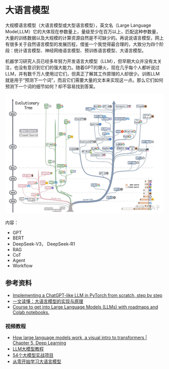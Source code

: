 # 大语言模型

大规模语言模型（大语言模型或大型语言模型），英文名（Large Language Model,LLM）它的大体现在参数量上，量级至少在百万以上，匹配这种参数量，大量的训练数据以及大规模的计算资源自然是不可缺少的。再说说语言模型，网上有很多关于自然语言模型的发展历程，借鉴一个我觉得最合理的，大致分为四个阶段：统计语言模型、神经网络语言模型、预训练语言模型、大语言模型。

机器学习研究人员已经多年努力开发语言大模型（LLM），但早期大众并没有太关注，也没有意识到它们的强大能力。随着GPT的爆火，现在几乎每个人都听说过LLM，并有数千万人使用过它们，但真正了解其工作原理的人却很少。训练LLM就是用于“预测下一个词”，而且它们需要大量的文本来实现这一点。那么它们如何预测下一个词的细节如何？却不容易找到答案。

![llm history](images/LLM_history.jpg)


内容：
* GPT
* BERT
* DeepSeek-V3， DeepSeek-R1
* RAG
* CoT
* Agent
* Workflow


## 参考资料

* [Implementing a ChatGPT-like LLM in PyTorch from scratch, step by step](https://github.com/rasbt/LLMs-from-scratch)
* [一文读懂：大语言模型的实现与原理](https://zhuanlan.zhihu.com/p/669245797)
* [Course to get into Large Language Models (LLMs) with roadmaps and Colab notebooks.](https://github.com/mlabonne/llm-course)


### 视频教程
* [How large language models work, a visual intro to transformers | Chapter 5, Deep Learning](https://www.youtube.com/watch?v=wjZofJX0v4M)
* [LLM大模型教程](https://www.bilibili.com/video/BV1XS411w7qr)
* [54个大模型实战项目](https://www.bilibili.com/video/BV1kDpme9EwU)
* [从零开始学习大语言模型](https://www.bilibili.com/video/BV1v4421w7pU)
